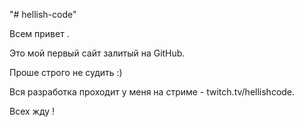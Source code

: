 "# hellish-code" 

Всем привет .

Это мой первый сайт залитый на GitHub.

Проше строго не судить :)

Вся разработка проходит у меня на стриме - twitch.tv/hellishcode.

Всех жду !